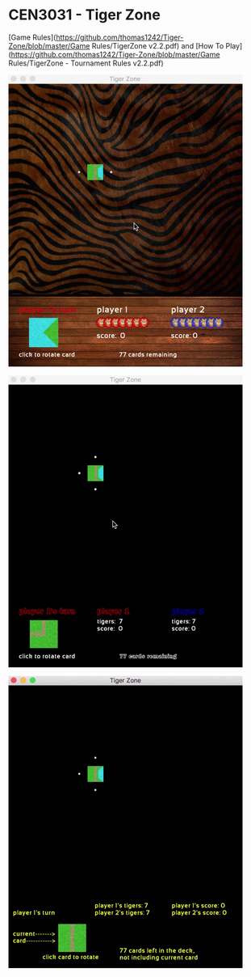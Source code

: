 # CEN3031 - Tiger Zone

[Game Rules](https://github.com/thomas1242/Tiger-Zone/blob/master/Game Rules/TigerZone v2.2.pdf)
and
[How To Play](https://github.com/thomas1242/Tiger-Zone/blob/master/Game Rules/TigerZone - Tournament Rules v2.2.pdf)

 ![alt tag](Images/newdemo.gif)


 ![alt tag](Images/tdemo1.gif)

 ![alt tag](Images/tz2.gif)

<!--- ![alt tag](Images/tz33.gif) -->



